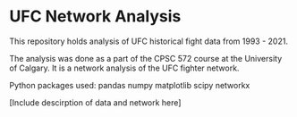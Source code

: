 # UFC Network Analysis
This repository holds analysis of UFC historical fight data from 1993 - 2021.

The analysis was done as a part of the CPSC 572 course at the University of Calgary.  It is a network analysis of the UFC fighter network.

Python packages used: pandas numpy matplotlib scipy networkx

[Include descirption of data and network here]
